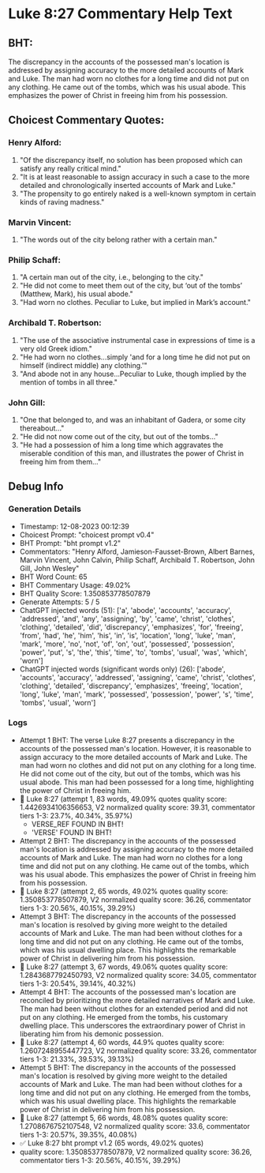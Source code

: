 # Luke 8:27 Commentary Help Text

## BHT:
The discrepancy in the accounts of the possessed man's location is addressed by assigning accuracy to the more detailed accounts of Mark and Luke. The man had worn no clothes for a long time and did not put on any clothing. He came out of the tombs, which was his usual abode. This emphasizes the power of Christ in freeing him from his possession.

## Choicest Commentary Quotes:
### Henry Alford:
1. "Of the discrepancy itself, no solution has been proposed which can satisfy any really critical mind."
2. "It is at least reasonable to assign accuracy in such a case to the more detailed and chronologically inserted accounts of Mark and Luke."
3. "The propensity to go entirely naked is a well-known symptom in certain kinds of raving madness."

### Marvin Vincent:
1. "The words out of the city belong rather with a certain man."

### Philip Schaff:
1. "A certain man out of the city, i.e., belonging to the city."
2. "He did not come to meet them out of the city, but ‘out of the tombs’ (Matthew, Mark), his usual abode."
3. "Had worn no clothes. Peculiar to Luke, but implied in Mark’s account."

### Archibald T. Robertson:
1. "The use of the associative instrumental case in expressions of time is a very old Greek idiom."
2. "He had worn no clothes...simply 'and for a long time he did not put on himself (indirect middle) any clothing.'"
3. "And abode not in any house...Peculiar to Luke, though implied by the mention of tombs in all three."

### John Gill:
1. "One that belonged to, and was an inhabitant of Gadera, or some city thereabout..."
2. "He did not now come out of the city, but out of the tombs..."
3. "He had a possession of him a long time which aggravates the miserable condition of this man, and illustrates the power of Christ in freeing him from them..."


## Debug Info
### Generation Details
- Timestamp: 12-08-2023 00:12:39
- Choicest Prompt: "choicest prompt v0.4"
- BHT Prompt: "bht prompt v1.2"
- Commentators: "Henry Alford, Jamieson-Fausset-Brown, Albert Barnes, Marvin Vincent, John Calvin, Philip Schaff, Archibald T. Robertson, John Gill, John Wesley"
- BHT Word Count: 65
- BHT Commentary Usage: 49.02%
- BHT Quality Score: 1.350853778507879
- Generate Attempts: 5 / 5
- ChatGPT injected words (51):
	['a', 'abode', 'accounts', 'accuracy', 'addressed', 'and', 'any', 'assigning', 'by', 'came', 'christ', 'clothes', 'clothing', 'detailed', 'did', 'discrepancy', 'emphasizes', 'for', 'freeing', 'from', 'had', 'he', 'him', 'his', 'in', 'is', 'location', 'long', 'luke', 'man', 'mark', 'more', 'no', 'not', 'of', 'on', 'out', 'possessed', 'possession', 'power', 'put', 's', 'the', 'this', 'time', 'to', 'tombs', 'usual', 'was', 'which', 'worn']
- ChatGPT injected words (significant words only) (26):
	['abode', 'accounts', 'accuracy', 'addressed', 'assigning', 'came', 'christ', 'clothes', 'clothing', 'detailed', 'discrepancy', 'emphasizes', 'freeing', 'location', 'long', 'luke', 'man', 'mark', 'possessed', 'possession', 'power', 's', 'time', 'tombs', 'usual', 'worn']

### Logs
- Attempt 1 BHT: The verse Luke 8:27 presents a discrepancy in the accounts of the possessed man's location. However, it is reasonable to assign accuracy to the more detailed accounts of Mark and Luke. The man had worn no clothes and did not put on any clothing for a long time. He did not come out of the city, but out of the tombs, which was his usual abode. This man had been possessed for a long time, highlighting the power of Christ in freeing him.
- 🔄 Luke 8:27 (attempt 1, 83 words, 49.09% quotes quality score: 1.4426934106356653, V2 normalized quality score: 39.31, commentator tiers 1-3: 23.7%, 40.34%, 35.97%) 
	- VERSE_REF FOUND IN BHT! 
	- 'VERSE' FOUND IN BHT!
- Attempt 2 BHT: The discrepancy in the accounts of the possessed man's location is addressed by assigning accuracy to the more detailed accounts of Mark and Luke. The man had worn no clothes for a long time and did not put on any clothing. He came out of the tombs, which was his usual abode. This emphasizes the power of Christ in freeing him from his possession.
- 🔄 Luke 8:27 (attempt 2, 65 words, 49.02% quotes quality score: 1.350853778507879, V2 normalized quality score: 36.26, commentator tiers 1-3: 20.56%, 40.15%, 39.29%)
- Attempt 3 BHT: The discrepancy in the accounts of the possessed man's location is resolved by giving more weight to the detailed accounts of Mark and Luke. The man had been without clothes for a long time and did not put on any clothing. He came out of the tombs, which was his usual dwelling place. This highlights the remarkable power of Christ in delivering him from his possession.
- 🔄 Luke 8:27 (attempt 3, 67 words, 49.06% quotes quality score: 1.2843687792450793, V2 normalized quality score: 34.05, commentator tiers 1-3: 20.54%, 39.14%, 40.32%)
- Attempt 4 BHT: The accounts of the possessed man's location are reconciled by prioritizing the more detailed narratives of Mark and Luke. The man had been without clothes for an extended period and did not put on any clothing. He emerged from the tombs, his customary dwelling place. This underscores the extraordinary power of Christ in liberating him from his demonic possession.
- 🔄 Luke 8:27 (attempt 4, 60 words, 44.9% quotes quality score: 1.2607248955447723, V2 normalized quality score: 33.26, commentator tiers 1-3: 21.33%, 39.53%, 39.13%)
- Attempt 5 BHT: The discrepancy in the accounts of the possessed man's location is resolved by giving more weight to the detailed accounts of Mark and Luke. The man had been without clothes for a long time and did not put on any clothing. He emerged from the tombs, which was his usual dwelling place. This highlights the remarkable power of Christ in delivering him from his possession.
- 🔄 Luke 8:27 (attempt 5, 66 words, 48.08% quotes quality score: 1.2708676752107548, V2 normalized quality score: 33.6, commentator tiers 1-3: 20.57%, 39.35%, 40.08%)
- ✅ Luke 8:27 bht prompt v1.2 (65 words, 49.02% quotes)
- quality score: 1.350853778507879, V2 normalized quality score: 36.26, commentator tiers 1-3: 20.56%, 40.15%, 39.29%)